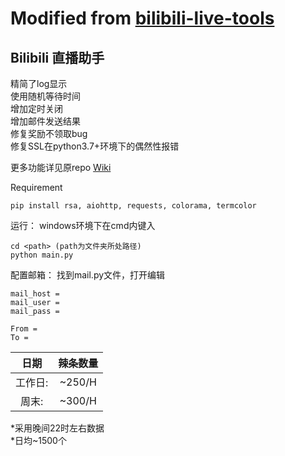 # Modified from [bilibili-live-tools](https://github.com/Dawnnnnnn/bilibili-live-tools)
## Bilibili 直播助手

精简了log显示  
使用随机等待时间  
增加定时关闭  
增加邮件发送结果  
修复奖励不领取bug  
修复SSL在python3.7+环境下的偶然性报错  

更多功能详见原repo [Wiki](https://github.com/Dawnnnnnn/bilibili-live-tools/wiki)

Requirement
```
pip install rsa, aiohttp, requests, colorama, termcolor
```

运行：
windows环境下在cmd内键入
```
cd <path> (path为文件夹所处路径)
python main.py
```

配置邮箱：
找到mail.py文件，打开编辑
```
mail_host =
mail_user =
mail_pass =
 
From = 
To = 
```

  日期 | 辣条数量 
 :----: | :----:  
 工作日:|  ~250/H 
 周末:  | ~300/H

*采用晚间22时左右数据  
*日均~1500个

